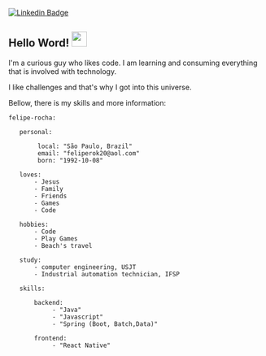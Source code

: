 [![Linkedin Badge](https://img.shields.io/badge/-LinkedIn-blue?style=flat-square&logo=Linkedin&logoColor=white&link=https://www.linkedin.com/in/felipe-rocha-2aa64070/)]( https://www.linkedin.com/in/felipe-rocha-2aa64070/)

## Hello Word!  <img src=https://github.com/TheDudeThatCode/TheDudeThatCode/blob/master/Assets/Earth.gif width="30">


I'm a curious guy who likes code. I am learning and consuming everything that is involved with technology.

I like challenges and that's why I got into this universe.

Bellow, there is my skills and more information:

    felipe-rocha:
   
       personal:
   
            local: "São Paulo, Brazil"
            email: "feliperok20@aol.com"
            born: "1992-10-08"

       loves:
           - Jesus
           - Family
           - Friends
           - Games
           - Code

       hobbies:
           - Code
           - Play Games
           - Beach's travel

       study:
           - computer engineering, USJT
           - Industrial automation technician, IFSP

       skills:

           backend: 
                - "Java"
                - "Javascript"
                - "Spring (Boot, Batch,Data)"
        
           frontend:
                - "React Native"

        

